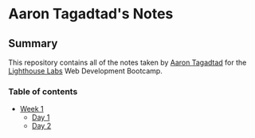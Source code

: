 # Aaron Tagadtad's Notes
## Summary 

This repository contains all of the notes taken by [Aaron Tagadtad](https://github.com/atagadtad/lighthouse-web-notes) for the [Lighthouse Labs](https://www.lighthouselabs.ca/) Web Development Bootcamp.

### Table of contents
* [Week 1](/Week_1)
  * [Day 1](/Week_1/Day_1)
  * [Day 2](/Week_1/Day_2)

